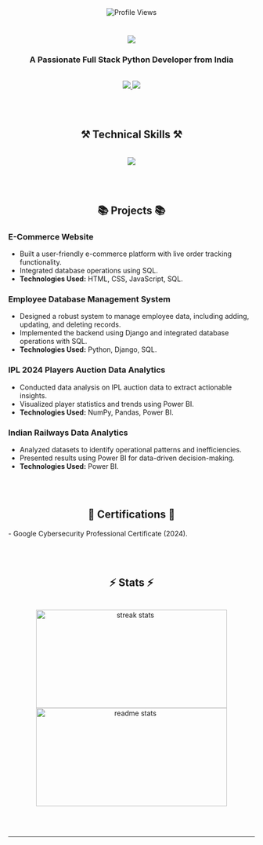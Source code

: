 <div align="center">
    <img src="https://komarev.com/ghpvc/?username=shreyashingle&style=flat-square&color=blue" alt="Profile Views" />
</div>

<h1 align="center">
    <img src="https://readme-typing-svg.herokuapp.com/?font=Righteous&size=35&center=true&vCenter=true&width=500&height=70&duration=4000&lines=Hi+There!+👋;+I'm+Shreyash+Ingle!;" />
</h1>

<h3 align="center">A Passionate Full Stack Python Developer from India</h3>

<br/>

<div align="center">
    <a href="mailto:ingleshreyas01@gmail.com">
        <img src="https://img.shields.io/badge/Gmail-333333?style=for-the-badge&logo=gmail&logoColor=red" />
    </a>
    <a href="https://www.linkedin.com/in/shreyash-ingle" target="_blank">
        <img src="https://img.shields.io/badge/LinkedIn-0077B5?style=for-the-badge&logo=linkedin&logoColor=white" />
    </a>
</div>

<br><br>

<h2 align="center">⚒️ Technical Skills ⚒️</h2>
<br/>
<div align="center">
    <img src="https://skillicons.dev/icons?i=html,css,bootstrap,tailwind,javascript,react,angular,python,flask,django,mongodb,mysql,git,github,pandas,numpy,matplotlib,powerbi" />
</div>

<br/><br/>

<h2 align="center">📚 Projects 📚</h2>

### **E-Commerce Website**
- Built a user-friendly e-commerce platform with live order tracking functionality.
- Integrated database operations using SQL.
- **Technologies Used:** HTML, CSS, JavaScript, SQL.

### **Employee Database Management System**
- Designed a robust system to manage employee data, including adding, updating, and deleting records.
- Implemented the backend using Django and integrated database operations with SQL.
- **Technologies Used:** Python, Django, SQL.

### **IPL 2024 Players Auction Data Analytics**
- Conducted data analysis on IPL auction data to extract actionable insights.
- Visualized player statistics and trends using Power BI.
- **Technologies Used:** NumPy, Pandas, Power BI.

### **Indian Railways Data Analytics**
- Analyzed datasets to identify operational patterns and inefficiencies.
- Presented results using Power BI for data-driven decision-making.
- **Technologies Used:** Power BI.

<br/><br/>

<h2 align="center">🌟 Certifications 🌟</h2>
- Google Cybersecurity Professional Certificate (2024).

<br/><br/>

<h2 align="center">⚡ Stats ⚡</h2>
<br/>
<div align="center">
    <img width=390 height=200 src="https://github-readme-streak-stats.herokuapp.com/?user=shreyashingle&count_private=true&theme=react&border_radius=10" alt="streak stats" />
    <img width=390 height=200 src="https://github-readme-stats.vercel.app/api?username=shreyashingle&count_private=true&show_icons=true&theme=react&rank_icon=github&border_radius=10" alt="readme stats" />
</div>

<br/><br/>

---


